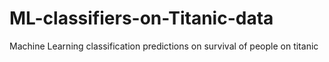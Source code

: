 # ML-classifiers-on-Titanic-data
Machine Learning classification predictions on survival of people on titanic

